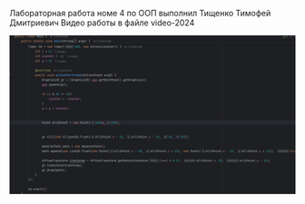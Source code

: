 Лабораторная работа номе 4 по ООП выполнил Тищенко Тимофей Дмитриевич
Видео работы в файле video-2024

![img.png](img.png)

